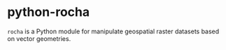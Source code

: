 # python-rocha
``rocha`` is a Python module for manipulate geospatial raster datasets based on vector geometries.
